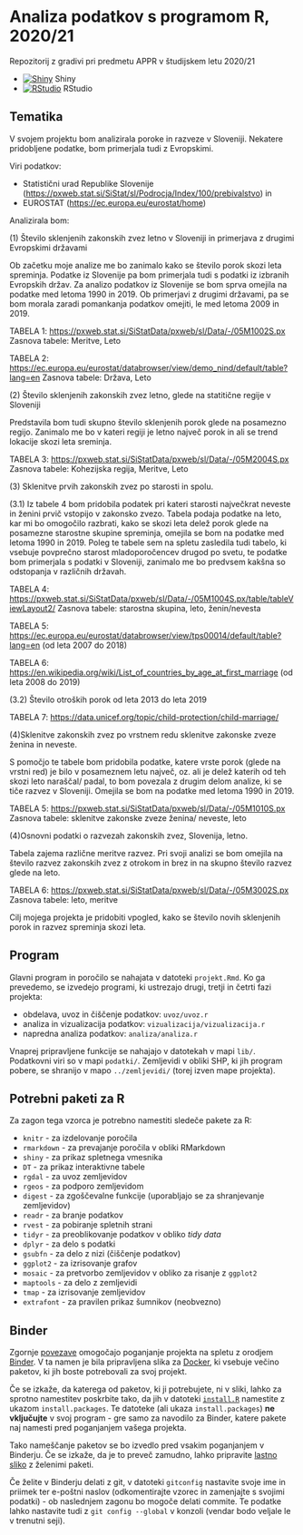 # Analiza podatkov s programom R, 2020/21

Repozitorij z gradivi pri predmetu APPR v študijskem letu 2020/21

* [![Shiny](http://mybinder.org/badge.svg)](http://mybinder.org/v2/gh/jaanos/APPR-2020-21/master?urlpath=shiny/APPR-2020-21/projekt.Rmd) Shiny
* [![RStudio](http://mybinder.org/badge.svg)](http://mybinder.org/v2/gh/jaanos/APPR-2020-21/master?urlpath=rstudio) RStudio

## Tematika

V svojem projektu bom analizirala poroke in razveze v Sloveniji. Nekatere pridobljene podatke, bom primerjala tudi z Evropskimi.

Viri podatkov:
* Statistični urad Republike Slovenije (https://pxweb.stat.si/SiStat/sl/Podrocja/Index/100/prebivalstvo) in 
* EUROSTAT (https://ec.europa.eu/eurostat/home)

Analizirala bom:

(1) Število sklenjenih zakonskih zvez letno v Sloveniji in primerjava z drugimi Evropskimi državami 

Ob začetku moje analize me bo zanimalo kako se število porok skozi leta spreminja. Podatke iz Slovenije pa bom primerjala tudi s podatki iz izbranih Evropskih držav. Za analizo podatkov iz Slovenije se bom sprva omejila na podatke med letoma 1990 in 2019. Ob primerjavi z drugimi državami, pa se bom morala zaradi pomankanja podatkov omejiti, le med letoma 2009 in 2019.

TABELA 1:
https://pxweb.stat.si/SiStatData/pxweb/sl/Data/-/05M1002S.px
Zasnova tabele: Meritve, Leto

TABELA 2:
https://ec.europa.eu/eurostat/databrowser/view/demo_nind/default/table?lang=en
Zasnova tabele: Država, Leto

(2) Število sklenjenih zakonskih zvez letno, glede na statitične regije v Sloveniji

Predstavila bom tudi skupno število sklenjenih porok glede na posamezno regijo. Zanimalo me bo v kateri regiji je letno največ porok in ali se trend lokacije skozi leta sreminja. 

 TABELA 3:
https://pxweb.stat.si/SiStatData/pxweb/sl/Data/-/05M2004S.px
Zasnova tabele: Kohezijska regija, Meritve, Leto

(3) Sklenitve prvih zakonskih zvez po starosti in spolu. 

(3.1) Iz tabele 4 bom pridobila podatek pri kateri starosti največkrat neveste in ženini prvič vstopijo v zakonsko zvezo. Tabela podaja podatke na leto, kar mi bo omogočilo razbrati, kako se skozi leta delež porok glede na posamezne starostne skupine spreminja, omejila se bom na podatke med letoma 1990 in 2019. Poleg te tabele sem na spletu zasledila tudi tabelo, ki vsebuje povprečno starost mladoporočencev drugod po svetu, te podatke bom primerjala s podatki v Sloveniji, zanimalo me bo predvsem kakšna so odstopanja v različnih državah. 

TABELA 4:
https://pxweb.stat.si/SiStatData/pxweb/sl/Data/-/05M1004S.px/table/tableViewLayout2/
Zasnova tabele: starostna skupina, leto, ženin/nevesta

TABELA 5:
https://ec.europa.eu/eurostat/databrowser/view/tps00014/default/table?lang=en (od leta 2007 do 2018)

TABELA 6:
https://en.wikipedia.org/wiki/List_of_countries_by_age_at_first_marriage (od leta 2008 do 2019)

(3.2) Število otroških porok od leta 2013 do leta 2019

TABELA 7:
https://data.unicef.org/topic/child-protection/child-marriage/


(4)Sklenitve zakonskih zvez po vrstnem redu sklenitve zakonske zveze ženina in neveste.

S pomočjo te tabele bom pridobila podatke, katere vrste porok (glede na vrstni red) je bilo v posameznem letu največ, oz. ali je delež katerih od teh skozi leto naraščal/ padal, to bom povezala z drugim delom analize, ki se tiče razvez v Sloveniji. Omejila se bom na podatke med letoma 1990 in 2019.

TABELA 5:
https://pxweb.stat.si/SiStatData/pxweb/sl/Data/-/05M1010S.px
Zasnova tabele: sklenitve zakonske zveze ženina/ neveste, leto

(4)Osnovni podatki o razvezah zakonskih zvez, Slovenija, letno.

Tabela zajema različne meritve razvez. Pri svoji analizi se bom omejila na število razvez zakonskih zvez z otrokom in brez in na skupno število razvez glede na leto.

TABELA 6: 
https://pxweb.stat.si/SiStatData/pxweb/sl/Data/-/05M3002S.px
Zasnova tabele: leto, meritve

Cilj mojega projekta je pridobiti vpogled, kako se število novih sklenjenih porok in razvez spreminja skozi leta. 


## Program

Glavni program in poročilo se nahajata v datoteki `projekt.Rmd`.
Ko ga prevedemo, se izvedejo programi, ki ustrezajo drugi, tretji in četrti fazi projekta:

* obdelava, uvoz in čiščenje podatkov: `uvoz/uvoz.r`
* analiza in vizualizacija podatkov: `vizualizacija/vizualizacija.r`
* napredna analiza podatkov: `analiza/analiza.r`

Vnaprej pripravljene funkcije se nahajajo v datotekah v mapi `lib/`.
Podatkovni viri so v mapi `podatki/`.
Zemljevidi v obliki SHP, ki jih program pobere,
se shranijo v mapo `../zemljevidi/` (torej izven mape projekta).

## Potrebni paketi za R

Za zagon tega vzorca je potrebno namestiti sledeče pakete za R:

* `knitr` - za izdelovanje poročila
* `rmarkdown` - za prevajanje poročila v obliki RMarkdown
* `shiny` - za prikaz spletnega vmesnika
* `DT` - za prikaz interaktivne tabele
* `rgdal` - za uvoz zemljevidov
* `rgeos` - za podporo zemljevidom
* `digest` - za zgoščevalne funkcije (uporabljajo se za shranjevanje zemljevidov)
* `readr` - za branje podatkov
* `rvest` - za pobiranje spletnih strani
* `tidyr` - za preoblikovanje podatkov v obliko *tidy data*
* `dplyr` - za delo s podatki
* `gsubfn` - za delo z nizi (čiščenje podatkov)
* `ggplot2` - za izrisovanje grafov
* `mosaic` - za pretvorbo zemljevidov v obliko za risanje z `ggplot2`
* `maptools` - za delo z zemljevidi
* `tmap` - za izrisovanje zemljevidov
* `extrafont` - za pravilen prikaz šumnikov (neobvezno)

## Binder

Zgornje [povezave](#analiza-podatkov-s-programom-r-202021)
omogočajo poganjanje projekta na spletu z orodjem [Binder](https://mybinder.org/).
V ta namen je bila pripravljena slika za [Docker](https://www.docker.com/),
ki vsebuje večino paketov, ki jih boste potrebovali za svoj projekt.

Če se izkaže, da katerega od paketov, ki ji potrebujete, ni v sliki,
lahko za sprotno namestitev poskrbite tako,
da jih v datoteki [`install.R`](install.R) namestite z ukazom `install.packages`.
Te datoteke (ali ukaza `install.packages`) **ne vključujte** v svoj program -
gre samo za navodilo za Binder, katere pakete naj namesti pred poganjanjem vašega projekta.

Tako nameščanje paketov se bo izvedlo pred vsakim poganjanjem v Binderju.
Če se izkaže, da je to preveč zamudno,
lahko pripravite [lastno sliko](https://github.com/jaanos/APPR-docker) z želenimi paketi.

Če želite v Binderju delati z git,
v datoteki `gitconfig` nastavite svoje ime in priimek ter e-poštni naslov
(odkomentirajte vzorec in zamenjajte s svojimi podatki) -
ob naslednjem zagonu bo mogoče delati commite.
Te podatke lahko nastavite tudi z `git config --global` v konzoli
(vendar bodo veljale le v trenutni seji).
